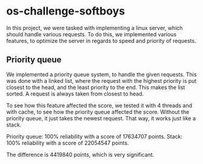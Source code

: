 # os-challenge-softboys

In this project, we were tasked with implementing a linux server, which should handle various requests.
To do this, we implemented various features, to optimize the server in regards to speed and priority of requests.

## Priority queue
We implemented a priority queue system, to handle the given requests. This was done with a linked list, where the request with the highest priority is put closest to the head, and the least priority to the end. This makes the list sorted. A request is always taken from closest to head. 

To see how this feature affected the score, we tested it with 4 threads and with cache, to see how the priority queue affected the score. Without the priority queue, it just takes the newest request. That way, it works just like a stack. 

Priority queue: 100% reliability with a score of 17634707 points. 
Stack: 100% reliability with a score of 22054547 points. 

The difference is 4419840 points, which is very significant. 